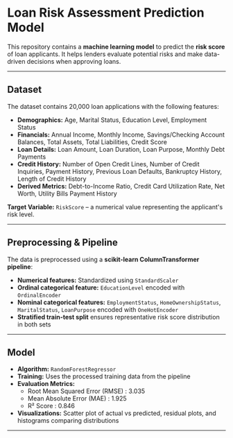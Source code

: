 # Loan Risk Assessment Prediction Model

This repository contains a **machine learning model** to predict the **risk score** of loan applicants. It helps lenders evaluate potential risks and make data-driven decisions when approving loans.

---

## Dataset

The dataset contains 20,000 loan applications with the following features:

- **Demographics:** Age, Marital Status, Education Level, Employment Status
- **Financials:** Annual Income, Monthly Income, Savings/Checking Account Balances, Total Assets, Total Liabilities, Credit Score
- **Loan Details:** Loan Amount, Loan Duration, Loan Purpose, Monthly Debt Payments
- **Credit History:** Number of Open Credit Lines, Number of Credit Inquiries, Payment History, Previous Loan Defaults, Bankruptcy History, Length of Credit History
- **Derived Metrics:** Debt-to-Income Ratio, Credit Card Utilization Rate, Net Worth, Utility Bills Payment History

**Target Variable:** `RiskScore` – a numerical value representing the applicant's risk level.

---

## Preprocessing & Pipeline

The data is preprocessed using a **scikit-learn ColumnTransformer pipeline**:

- **Numerical features:** Standardized using `StandardScaler`
- **Ordinal categorical feature:** `EducationLevel` encoded with `OrdinalEncoder`
- **Nominal categorical features:** `EmploymentStatus`, `HomeOwnershipStatus`, `MaritalStatus`, `LoanPurpose` encoded with `OneHotEncoder`
- **Stratified train-test split** ensures representative risk score distribution in both sets

---

## Model

- **Algorithm:** `RandomForestRegressor`
- **Training:** Uses the processed training data from the pipeline
- **Evaluation Metrics:**
  - Root Mean Squared Error (RMSE) :  3.035
  - Mean Absolute Error (MAE) : 1.925
  - R² Score : 0.846
- **Visualizations:** Scatter plot of actual vs predicted, residual plots, and histograms comparing distributions

---
